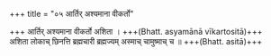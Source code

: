 +++
title = "०५ आर्तिर् अश्यमाना वीकर्तो"

+++
आर्तिर् अश्यमाना वीकर्तो अशिता । +++(Bhatt. asyamānā vīkartositā)+++  
अशिता लोकाच् छिनत्ति ब्रह्मचारी ब्रह्मज्यम् अस्माच् चामुष्माच् च ॥ +++(Bhatt. asitā)+++